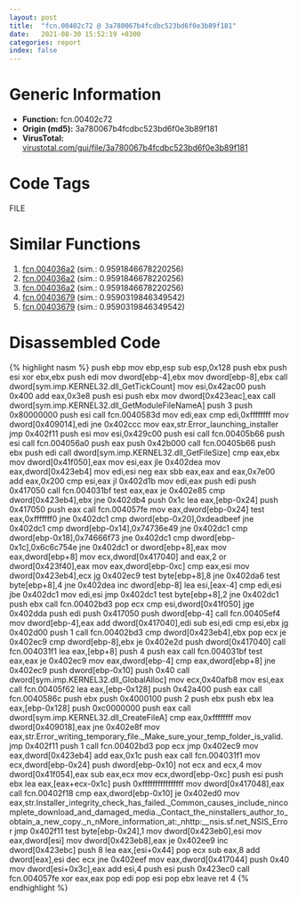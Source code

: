 ```yaml
---
layout: post
title:  "fcn.00402c72 @ 3a780067b4fcdbc523bd6f0e3b89f181"
date:   2021-08-30 15:52:19 +0300
categories: report
index: false
---
```


# Generic Information
- **Function:** fcn.00402c72
- **Origin (md5):** 3a780067b4fcdbc523bd6f0e3b89f181
- **VirusTotal:** [virustotal.com/gui/file/3a780067b4fcdbc523bd6f0e3b89f181][virustotal_ref]

# Code Tags
<span class="tag" id="FILE">FILE</span>


# Similar Functions

1. [fcn.004036a2][similar_1_ref] (sim.: 0.9591846678220256)
2. [fcn.004036a2][similar_2_ref] (sim.: 0.9591846678220256)
3. [fcn.004036a2][similar_3_ref] (sim.: 0.9591846678220256)
4. [fcn.00403679][similar_4_ref] (sim.: 0.9590319846349542)
5. [fcn.00403679][similar_5_ref] (sim.: 0.9590319846349542)


# Disassembled Code

{% highlight nasm %}
push ebp
mov ebp,esp
sub esp,0x128
push ebx
push esi
xor ebx,ebx
push edi
mov dword[ebp-4],ebx
mov dword[ebp-8],ebx
call dword[sym.imp.KERNEL32.dll_GetTickCount]
mov esi,0x42ac00
push 0x400
add eax,0x3e8
push esi
push ebx
mov dword[0x423eac],eax
call dword[sym.imp.KERNEL32.dll_GetModuleFileNameA]
push 3
push 0x80000000
push esi
call fcn.0040583d
mov edi,eax
cmp edi,0xffffffff
mov dword[0x409014],edi
jne 0x402ccc
mov eax,str.Error_launching_installer
jmp 0x402f11
push esi
mov esi,0x429c00
push esi
call fcn.00405b66
push esi
call fcn.004056a0
push eax
push 0x42b000
call fcn.00405b66
push ebx
push edi
call dword[sym.imp.KERNEL32.dll_GetFileSize]
cmp eax,ebx
mov dword[0x41f050],eax
mov esi,eax
jle 0x402dea
mov eax,dword[0x423eb4]
mov edi,esi
neg eax
sbb eax,eax
and eax,0x7e00
add eax,0x200
cmp esi,eax
jl 0x402d1b
mov edi,eax
push edi
push 0x417050
call fcn.004031bf
test eax,eax
je 0x402e85
cmp dword[0x423eb4],ebx
jne 0x402db4
push 0x1c
lea eax,[ebp-0x24]
push 0x417050
push eax
call fcn.004057fe
mov eax,dword[ebp-0x24]
test eax,0xfffffff0
jne 0x402dc1
cmp dword[ebp-0x20],0xdeadbeef
jne 0x402dc1
cmp dword[ebp-0x14],0x74736e49
jne 0x402dc1
cmp dword[ebp-0x18],0x74666f73
jne 0x402dc1
cmp dword[ebp-0x1c],0x6c6c754e
jne 0x402dc1
or dword[ebp+8],eax
mov eax,dword[ebp+8]
mov ecx,dword[0x417040]
and eax,2
or dword[0x423f40],eax
mov eax,dword[ebp-0xc]
cmp eax,esi
mov dword[0x423eb4],ecx
jg 0x402ec9
test byte[ebp+8],8
jne 0x402da6
test byte[ebp+8],4
jne 0x402dea
inc dword[ebp-8]
lea esi,[eax-4]
cmp edi,esi
jbe 0x402dc1
mov edi,esi
jmp 0x402dc1
test byte[ebp+8],2
jne 0x402dc1
push ebx
call fcn.00402bd3
pop ecx
cmp esi,dword[0x41f050]
jge 0x402dda
push edi
push 0x417050
push dword[ebp-4]
call fcn.00405ef4
mov dword[ebp-4],eax
add dword[0x417040],edi
sub esi,edi
cmp esi,ebx
jg 0x402d00
push 1
call fcn.00402bd3
cmp dword[0x423eb4],ebx
pop ecx
je 0x402ec9
cmp dword[ebp-8],ebx
je 0x402e2d
push dword[0x417040]
call fcn.004031f1
lea eax,[ebp+8]
push 4
push eax
call fcn.004031bf
test eax,eax
je 0x402ec9
mov eax,dword[ebp-4]
cmp eax,dword[ebp+8]
jne 0x402ec9
push dword[ebp-0x10]
push 0x40
call dword[sym.imp.KERNEL32.dll_GlobalAlloc]
mov ecx,0x40afb8
mov esi,eax
call fcn.00405f62
lea eax,[ebp-0x128]
push 0x42a400
push eax
call fcn.0040586c
push ebx
push 0x4000100
push 2
push ebx
push ebx
lea eax,[ebp-0x128]
push 0xc0000000
push eax
call dword[sym.imp.KERNEL32.dll_CreateFileA]
cmp eax,0xffffffff
mov dword[0x409018],eax
jne 0x402e8f
mov eax,str.Error_writing_temporary_file._Make_sure_your_temp_folder_is_valid.
jmp 0x402f11
push 1
call fcn.00402bd3
pop ecx
jmp 0x402ec9
mov eax,dword[0x423eb4]
add eax,0x1c
push eax
call fcn.004031f1
mov ecx,dword[ebp-0x24]
push dword[ebp-0x10]
not ecx
and ecx,4
mov dword[0x41f054],eax
sub eax,ecx
mov ecx,dword[ebp-0xc]
push esi
push ebx
lea eax,[eax+ecx-0x1c]
push 0xffffffffffffffff
mov dword[0x417048],eax
call fcn.00402f18
cmp eax,dword[ebp-0x10]
je 0x402ed0
mov eax,str.Installer_integrity_check_has_failed._Common_causes_include_nincomplete_download_and_damaged_media._Contact_the_ninstallers_author_to_obtain_a_new_copy._n_nMore_information_at:_nhttp:__nsis.sf.net_NSIS_Error
jmp 0x402f11
test byte[ebp-0x24],1
mov dword[0x423eb0],esi
mov eax,dword[esi]
mov dword[0x423eb8],eax
je 0x402ee9
inc dword[0x423ebc]
push 8
lea eax,[esi+0x44]
pop ecx
sub eax,8
add dword[eax],esi
dec ecx
jne 0x402eef
mov eax,dword[0x417044]
push 0x40
mov dword[esi+0x3c],eax
add esi,4
push esi
push 0x423ec0
call fcn.004057fe
xor eax,eax
pop edi
pop esi
pop ebx
leave
ret 4
{% endhighlight %}


[similar_1_ref]: /report/fcn.004036a2@6c8b5339bada4cbd03f0f446da640707
[similar_2_ref]: /report/fcn.004036a2@e7582fc3dadb394a1457ab7e7fbbe9a7
[similar_3_ref]: /report/fcn.004036a2@8f8b2c5d43e03af62d4bc097b3275f12
[similar_4_ref]: /report/fcn.00403679@13efdafd5b4f5d3a5dcb240b696c267c
[similar_5_ref]: /report/fcn.00403679@d6ea03fac5cc8539ee4d47aca4467735
[virustotal_ref]: https://www.virustotal.com/gui/file/3a780067b4fcdbc523bd6f0e3b89f181